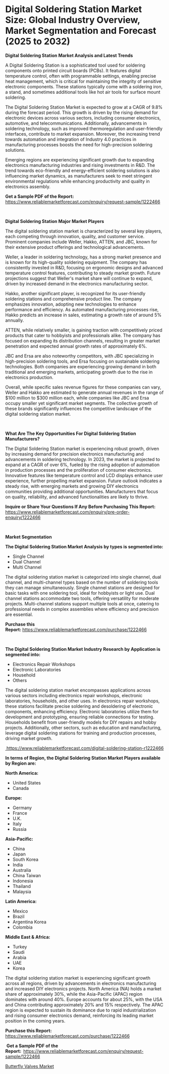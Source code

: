 <p><h1>Digital Soldering Station Market Size: Global Industry Overview, Market Segmentation and Forecast (2025 to 2032)</h1></p><p><strong>Digital Soldering Station Market Analysis and Latest Trends</strong></p>
<p><p>A Digital Soldering Station is a sophisticated tool used for soldering components onto printed circuit boards (PCBs). It features digital temperature control, often with programmable settings, enabling precise heat management, which is critical for maintaining the integrity of sensitive electronic components. These stations typically come with a soldering iron, a stand, and sometimes additional tools like hot air tools for surface mount soldering.</p><p>The Digital Soldering Station Market is expected to grow at a CAGR of 9.8% during the forecast period. This growth is driven by the rising demand for electronic devices across various sectors, including consumer electronics, automotive, and telecommunications. Additionally, advancements in soldering technology, such as improved thermoregulation and user-friendly interfaces, contribute to market expansion. Moreover, the increasing trend towards automation and integration of Industry 4.0 practices in manufacturing processes boosts the need for high-precision soldering solutions.</p><p>Emerging regions are experiencing significant growth due to expanding electronics manufacturing industries and rising investments in R&D. The trend towards eco-friendly and energy-efficient soldering solutions is also influencing market dynamics, as manufacturers seek to meet stringent environmental regulations while enhancing productivity and quality in electronics assembly.</p></p>
<p><strong>Get a Sample PDF of the Report:&nbsp;</strong> <a href="https://www.reliablemarketforecast.com/enquiry/request-sample/1222466?utm_campaign=1875&utm_medium=2&utm_source=Github&utm_content=ia&utm_term=17022025&utm_id=digital-soldering-station">https://www.reliablemarketforecast.com/enquiry/request-sample/1222466</a></p>
<p>&nbsp;</p>
<p><strong>Digital Soldering Station Major Market Players</strong></p>
<p><p>The digital soldering station market is characterized by several key players, each competing through innovation, quality, and customer service. Prominent companies include Weller, Hakko, ATTEN, and JBC, known for their extensive product offerings and technological advancements.</p><p>Weller, a leader in soldering technology, has a strong market presence and is known for its high-quality soldering equipment. The company has consistently invested in R&D, focusing on ergonomic designs and advanced temperature control features, contributing to steady market growth. Future projections suggest that Weller's market share will continue to expand, driven by increased demand in the electronics manufacturing sector.</p><p>Hakko, another significant player, is recognized for its user-friendly soldering stations and comprehensive product line. The company emphasizes innovation, adopting new technologies to enhance performance and efficiency. As automated manufacturing processes rise, Hakko predicts an increase in sales, estimating a growth rate of around 5% annually.</p><p>ATTEN, while relatively smaller, is gaining traction with competitively priced products that cater to hobbyists and professionals alike. The company has focused on expanding its distribution channels, resulting in greater market penetration and expected annual growth rates of approximately 6%.</p><p>JBC and Ersa are also noteworthy competitors, with JBC specializing in high-precision soldering tools, and Ersa focusing on sustainable soldering technologies. Both companies are experiencing growing demand in both traditional and emerging markets, anticipating growth due to the rise in electronics production.</p><p>Overall, while specific sales revenue figures for these companies can vary, Weller and Hakko are estimated to generate annual revenues in the range of $100 million to $300 million each, while companies like JBC and Ersa occupy smaller yet significant market segments. The collective growth of these brands significantly influences the competitive landscape of the digital soldering station market.</p></p>
<p>&nbsp;</p>
<p><strong>What Are The Key Opportunities For Digital Soldering Station Manufacturers?</strong></p>
<p><p>The Digital Soldering Station market is experiencing robust growth, driven by increasing demand for precision electronics manufacturing and advancements in soldering technology. In 2023, the market is projected to expand at a CAGR of over 6%, fueled by the rising adoption of automation in production processes and the proliferation of consumer electronics. Innovative features like temperature control and LCD displays enhance user experience, further propelling market expansion. Future outlook indicates a steady rise, with emerging markets and growing DIY electronics communities providing additional opportunities. Manufacturers that focus on quality, reliability, and advanced functionalities are likely to thrive.</p></p>
<p><strong>Inquire or Share Your Questions If Any Before Purchasing This Report:</strong> <a href="https://www.reliablemarketforecast.com/enquiry/pre-order-enquiry/1222466?utm_campaign=1875&utm_medium=2&utm_source=Github&utm_content=ia&utm_term=17022025&utm_id=digital-soldering-station">https://www.reliablemarketforecast.com/enquiry/pre-order-enquiry/1222466</a></p>
<p>&nbsp;</p>
<p><strong>Market Segmentation</strong></p>
<p><strong>The Digital Soldering Station Market Analysis by types is segmented into:</strong></p>
<p><ul><li>Single Channel</li><li>Dual Channel</li><li>Multi Channel</li></ul></p>
<p><p>The digital soldering station market is categorized into single channel, dual channel, and multi-channel types based on the number of soldering tools they can manage simultaneously. Single channel stations are designed for basic tasks with one soldering tool, ideal for hobbyists or light use. Dual channel stations accommodate two tools, offering versatility for moderate projects. Multi-channel stations support multiple tools at once, catering to professional needs in complex assemblies where efficiency and precision are essential.</p></p>
<p><strong>Purchase this Report:&nbsp;</strong><a href="https://www.reliablemarketforecast.com/purchase/1222466?utm_campaign=1875&utm_medium=2&utm_source=Github&utm_content=ia&utm_term=17022025&utm_id=digital-soldering-station">https://www.reliablemarketforecast.com/purchase/1222466</a></p>
<p>&nbsp;</p>
<p><strong>The Digital Soldering Station Market Industry Research by Application is segmented into:</strong></p>
<p><ul><li>Electronics Repair Workshops</li><li>Electronic Laboratories</li><li>Household</li><li>Others</li></ul></p>
<p><p>The digital soldering station market encompasses applications across various sectors including electronics repair workshops, electronic laboratories, households, and other uses. In electronics repair workshops, these stations facilitate precise soldering and desoldering of electronic components, enhancing efficiency. Electronic laboratories utilize them for development and prototyping, ensuring reliable connections for testing. Households benefit from user-friendly models for DIY repairs and hobby projects. Additionally, other sectors, such as education and manufacturing, leverage digital soldering stations for training and production processes, driving market growth.</p></p>
<p><a href="https://www.reliablemarketforecast.com/digital-soldering-station-r1222466?utm_campaign=1875&utm_medium=2&utm_source=Github&utm_content=ia&utm_term=17022025&utm_id=digital-soldering-station">&nbsp;https://www.reliablemarketforecast.com/digital-soldering-station-r1222466</a></p>
<p><strong>In terms of Region, the Digital Soldering Station Market Players available by Region are:</strong></p>
<p>
    <p> <strong> North America: </strong>
        <ul>
            <li>United States</li>
            <li>Canada</li>
        </ul>
        </p> 
    <p> <strong> Europe: </strong>
        <ul>
            <li>Germany</li>
            <li>France</li>
            <li>U.K.</li>
            <li>Italy</li>
            <li>Russia</li>
        </ul>
        </p> 
    <p> <strong> Asia-Pacific: </strong>
        <ul>
            <li>China</li>
            <li>Japan</li>
            <li>South Korea</li>
            <li>India</li>
            <li>Australia</li>
            <li>China Taiwan</li>
            <li>Indonesia</li>
            <li>Thailand</li>
            <li>Malaysia</li>
        </ul>
        </p> 
    <p> <strong> Latin America: </strong>
        <ul>
            <li>Mexico</li>
            <li>Brazil</li>
            <li>Argentina Korea</li>
            <li>Colombia</li>
        </ul>
        </p> 
    <p> <strong> Middle East & Africa: </strong>
        <ul>
            <li>Turkey</li>
            <li>Saudi</li>
            <li>Arabia</li>
            <li>UAE</li>
            <li>Korea</li>
        </ul>
    </p>
    </p>
<p><p>The digital soldering station market is experiencing significant growth across all regions, driven by advancements in electronics manufacturing and increased DIY electronics projects. North America (NA) holds a market share of approximately 30%, while the Asia-Pacific (APAC) region dominates with around 40%. Europe accounts for about 25%, with the USA and China contributing approximately 20% and 15% respectively. The APAC region is expected to sustain its dominance due to rapid industrialization and rising consumer electronics demand, reinforcing its leading market position in the coming years.</p></p>
<p><strong>Purchase this Report: </strong><a href="https://www.reliablemarketforecast.com/purchase/1222466?utm_campaign=1875&utm_medium=2&utm_source=Github&utm_content=ia&utm_term=17022025&utm_id=digital-soldering-station">https://www.reliablemarketforecast.com/purchase/1222466</a></p>
<p>&nbsp;<strong>Get a Sample PDF of the Report:&nbsp;&nbsp;</strong><a href="https://www.reliablemarketforecast.com/enquiry/request-sample/1222466?utm_campaign=1875&utm_medium=2&utm_source=Github&utm_content=ia&utm_term=17022025&utm_id=digital-soldering-station">https://www.reliablemarketforecast.com/enquiry/request-sample/1222466</a></p>
<p><strong></strong></p>
<p><p><a href="https://github.com/Chiragrp22/Market-Research-Report-List-7/blob/main/butterfly-valves-market.md?utm_campaign=1875&utm_medium=2&utm_source=Github&utm_content=ia&utm_term=17022025&utm_id=digital-soldering-station">Butterfly Valves Market</a></p></p>